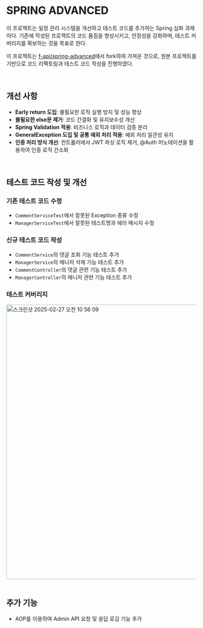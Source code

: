 # SPRING ADVANCED
이 프로젝트는 일정 관리 시스템을 개선하고 테스트 코드를 추가하는 Spring 심화 과제이다. 기존에 작성된 프로젝트의 코드 품질을 향상시키고, 안정성을 강화하며, 테스트 커버리지를 확보하는 것을 목표로 한다.

이 프로젝트는 [f-api/spring-advanced](https://github.com/f-api/spring-advanced)에서 fork하여 가져온 것으로, 원본 프로젝트를 기반으로 코드 리팩토링과 테스트 코드 작성을 진행하였다.

<br>

## 개선 사항
- **Early return 도입**: 불필요한 로직 실행 방지 및 성능 향상
- **불필요한 else문 제거**: 코드 간결화 및 유지보수성 개선
- **Spring Validation 적용**: 비즈니스 로직과 데이터 검증 분리
- **GeneralException 도입 및 공통 예외 처리 적용**: 예외 처리 일관성 유지
- **인증 처리 방식 개선**: 컨트롤러에서 JWT 파싱 로직 제거, @Auth 어노테이션을 활용하여 인증 로직 간소화

<br>

## 테스트 코드 작성 및 개선
### 기존 테스트 코드 수정
- `CommentServiceTest`에서 잘못된 Exception 종류 수정
- `ManagerServiceTest`에서 잘못된 테스트명과 에러 메시지 수정
### 신규 테스트 코드 작성
- `CommentService`의 댓글 조회 기능 테스트 추가
- `ManagerService`의 매니저 삭제 기능 테스트 추가
- `CommentController`의 댓글 관련 기능 테스트 추가
- `ManagerController`의 매니저 관련 기능 테스트 추가
### 테스트 커버리지
<img width="726" alt="스크린샷 2025-02-27 오전 10 56 09" src="https://github.com/user-attachments/assets/1dfbb020-b078-4cd4-bc41-1fef7c5b65e5" />

<br>
<br>

## 추가 기능
- AOP를 이용하여 Admin API 요청 및 응답 로깅 기능 추가
